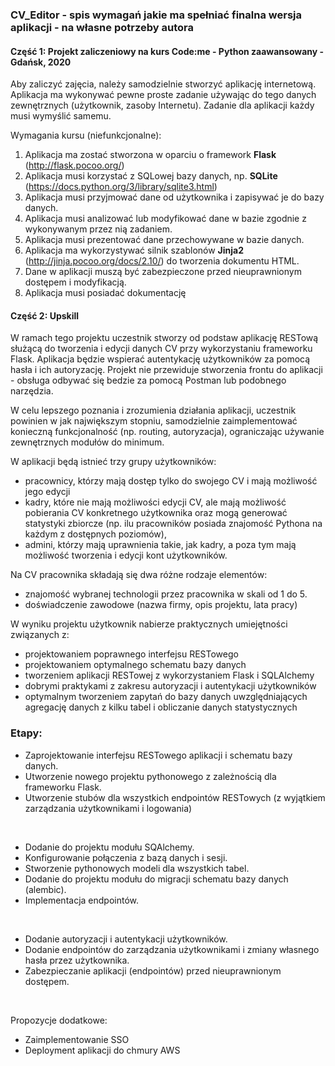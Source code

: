 ### CV_Editor - spis wymagań jakie ma spełniać finalna wersja aplikacji - na własne potrzeby autora
#### Część 1: Projekt zaliczeniowy na kurs Code:me - Python zaawansowany - Gdańsk, 2020

Aby zaliczyć zajęcia, należy samodzielnie stworzyć aplikację internetową. Aplikacja ma wykonywać pewne proste zadanie używając do tego danych zewnętrznych (użytkownik, zasoby Internetu). Zadanie dla aplikacji każdy musi wymyślić samemu.

Wymagania kursu (niefunkcjonalne):

1. Aplikacja ma zostać stworzona w oparciu o framework **Flask** (http://flask.pocoo.org/)
2. Aplikacja musi korzystać z SQLowej bazy danych, np. **SQLite** (https://docs.python.org/3/library/sqlite3.html)
3. Aplikacja musi przyjmować dane od użytkownika i zapisywać je do bazy danych.
4. Aplikacja musi analizować lub modyfikować dane w bazie zgodnie z wykonywanym przez nią zadaniem. 
5. Aplikacja musi prezentować dane przechowywane w bazie danych.
6. Aplikacja ma wykorzystywać silnik szablonów **Jinja2** (http://jinja.pocoo.org/docs/2.10/) do tworzenia dokumentu HTML.
7. Dane w aplikacji muszą być zabezpieczone przed nieuprawnionym dostępem i modyfikacją.
8. Aplikacja musi posiadać dokumentację


#### Część 2: Upskill

W ramach tego projektu uczestnik stworzy od podstaw aplikację RESTową służącą do tworzenia i edycji danych CV przy wykorzystaniu frameworku Flask. Aplikacja będzie wspierać autentykację użytkowników za pomocą hasła i ich autoryzację. Projekt nie przewiduje stworzenia frontu do aplikacji - obsługa odbywać się bedzie za pomocą Postman lub podobnego narzędzia.

W celu lepszego poznania i zrozumienia działania aplikacji, uczestnik powinien w jak największym stopniu, samodzielnie zaimplementować konieczną funkcjonalność (np. routing, autoryzacja), ograniczając używanie zewnętrznych modułów do minimum.

W aplikacji będą istnieć trzy grupy użytkowników:
- pracownicy, którzy mają dostęp tylko do swojego CV i mają możliwość jego edycji
- kadry, które nie mają możliwości edycji CV, ale mają możliwość pobierania CV konkretnego użytkownika oraz mogą generować statystyki zbiorcze (np. ilu pracowników posiada znajomość Pythona na każdym z dostępnych poziomów),
- admini, którzy mają uprawnienia takie, jak kadry, a poza tym mają możliwość tworzenia i edycji kont użytkowników.

Na CV pracownika składają się dwa różne rodzaje elementów:
- znajomość wybranej technologii przez pracownika w skali od 1 do 5.
- doświadczenie zawodowe (nazwa firmy, opis projektu, lata pracy)

W wyniku projektu użytkownik nabierze praktycznych umiejętności związanych z:
- projektowaniem poprawnego interfejsu RESTowego
- projektowaniem optymalnego schematu bazy danych
- tworzeniem aplikacji RESTowej z wykorzystaniem Flask i SQLAlchemy
- dobrymi praktykami z zakresu autoryzacji i autentykacji użytkowników
- optymalnym tworzeniem zapytań do bazy danych uwzględniających agregację danych z kilku tabel i obliczanie danych statystycznych

### Etapy:

- Zaprojektowanie interfejsu RESTowego aplikacji i schematu bazy danych.
- Utworzenie nowego projektu pythonowego z zależnością dla frameworku Flask.
- Utworzenie stubów dla wszystkich endpointów RESTowych (z wyjątkiem zarządzania użytkownikami i logowania)
<br>

- Dodanie do projektu modułu SQAlchemy.
- Konfigurowanie połączenia z bazą danych i sesji.
- Stworzenie pythonowych modeli dla wszystkich tabel.
- Dodanie do projektu modułu do migracji schematu bazy danych (alembic).
- Implementacja endpointów.
<br>

- Dodanie autoryzacji i autentykacji użytkowników.
- Dodanie endpointów do zarządzania użytkownikami i zmiany własnego hasła przez użytkownika.
- Zabezpieczanie aplikacji (endpointów) przed nieuprawnionym dostępem.
<br>

Propozycje dodatkowe:
- Zaimplementowanie SSO
- Deployment aplikacji do chmury AWS
